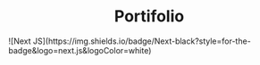 <h1 align="center"> Portifolio </h1>
![Next JS](https://img.shields.io/badge/Next-black?style=for-the-badge&logo=next.js&logoColor=white)
